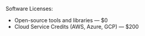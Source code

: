 Software Licenses:

- Open-source tools and libraries — $0
- Cloud Service Credits (AWS, Azure, GCP) — $200
